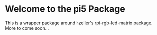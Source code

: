 # Welcome to the pi5 Package

This is a wrapper package around hzeller's rpi-rgb-led-matrix package.
More to come soon...